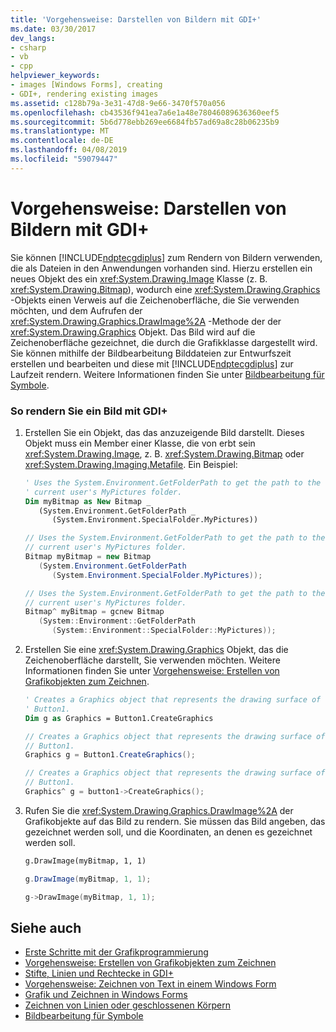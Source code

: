 ```yaml
---
title: 'Vorgehensweise: Darstellen von Bildern mit GDI+'
ms.date: 03/30/2017
dev_langs:
- csharp
- vb
- cpp
helpviewer_keywords:
- images [Windows Forms], creating
- GDI+, rendering existing images
ms.assetid: c128b79a-3e31-47d8-9e66-3470f570a056
ms.openlocfilehash: cb43536f941ea7a6e1a48e78046089636360eef5
ms.sourcegitcommit: 5b6d778ebb269ee6684fb57ad69a8c28b06235b9
ms.translationtype: MT
ms.contentlocale: de-DE
ms.lasthandoff: 04/08/2019
ms.locfileid: "59079447"
---
```

# <a name="how-to-render-images-with-gdi"></a>Vorgehensweise: Darstellen von Bildern mit GDI+
Sie können [!INCLUDE[ndptecgdiplus](../../../../includes/ndptecgdiplus-md.md)] zum Rendern von Bildern verwenden, die als Dateien in den Anwendungen vorhanden sind. Hierzu erstellen ein neues Objekt des ein <xref:System.Drawing.Image> Klasse (z. B. <xref:System.Drawing.Bitmap>), wodurch eine <xref:System.Drawing.Graphics> -Objekts einen Verweis auf die Zeichenoberfläche, die Sie verwenden möchten, und dem Aufrufen der <xref:System.Drawing.Graphics.DrawImage%2A> -Methode der der <xref:System.Drawing.Graphics> Objekt. Das Bild wird auf die Zeichenoberfläche gezeichnet, die durch die Grafikklasse dargestellt wird. Sie können mithilfe der Bildbearbeitung Bilddateien zur Entwurfszeit erstellen und bearbeiten und diese mit [!INCLUDE[ndptecgdiplus](../../../../includes/ndptecgdiplus-md.md)] zur Laufzeit rendern. Weitere Informationen finden Sie unter [Bildbearbeitung für Symbole](/cpp/windows/image-editor-for-icons).  
  
### <a name="to-render-an-image-with-gdi"></a>So rendern Sie ein Bild mit GDI+  
  
1.  Erstellen Sie ein Objekt, das das anzuzeigende Bild darstellt. Dieses Objekt muss ein Member einer Klasse, die von erbt sein <xref:System.Drawing.Image>, z. B. <xref:System.Drawing.Bitmap> oder <xref:System.Drawing.Imaging.Metafile>. Ein Beispiel:  
  
    ```vb  
    ' Uses the System.Environment.GetFolderPath to get the path to the   
    ' current user's MyPictures folder.  
    Dim myBitmap as New Bitmap _  
       (System.Environment.GetFolderPath _  
          (System.Environment.SpecialFolder.MyPictures))  
    ```  
  
    ```csharp  
    // Uses the System.Environment.GetFolderPath to get the path to the   
    // current user's MyPictures folder.  
    Bitmap myBitmap = new Bitmap  
       (System.Environment.GetFolderPath  
          (System.Environment.SpecialFolder.MyPictures));  
    ```  
  
    ```cpp  
    // Uses the System.Environment.GetFolderPath to get the path to the   
    // current user's MyPictures folder.  
    Bitmap^ myBitmap = gcnew Bitmap  
       (System::Environment::GetFolderPath  
          (System::Environment::SpecialFolder::MyPictures));  
    ```  
  
2.  Erstellen Sie eine <xref:System.Drawing.Graphics> Objekt, das die Zeichenoberfläche darstellt, Sie verwenden möchten. Weitere Informationen finden Sie unter [Vorgehensweise: Erstellen von Grafikobjekten zum Zeichnen](how-to-create-graphics-objects-for-drawing.md).  
  
    ```vb  
    ' Creates a Graphics object that represents the drawing surface of   
    ' Button1.  
    Dim g as Graphics = Button1.CreateGraphics  
    ```  
  
    ```csharp  
    // Creates a Graphics object that represents the drawing surface of   
    // Button1.  
    Graphics g = Button1.CreateGraphics();  
    ```  
  
    ```cpp  
    // Creates a Graphics object that represents the drawing surface of   
    // Button1.  
    Graphics^ g = button1->CreateGraphics();  
    ```  
  
3.  Rufen Sie die <xref:System.Drawing.Graphics.DrawImage%2A> der Grafikobjekte auf das Bild zu rendern. Sie müssen das Bild angeben, das gezeichnet werden soll, und die Koordinaten, an denen es gezeichnet werden soll.  
  
    ```vb  
    g.DrawImage(myBitmap, 1, 1)  
    ```  
  
    ```csharp  
    g.DrawImage(myBitmap, 1, 1);  
    ```  
  
    ```cpp  
    g->DrawImage(myBitmap, 1, 1);  
    ```  
  
## <a name="see-also"></a>Siehe auch

- [Erste Schritte mit der Grafikprogrammierung](getting-started-with-graphics-programming.md)
- [Vorgehensweise: Erstellen von Grafikobjekten zum Zeichnen](how-to-create-graphics-objects-for-drawing.md)
- [Stifte, Linien und Rechtecke in GDI+](pens-lines-and-rectangles-in-gdi.md)
- [Vorgehensweise: Zeichnen von Text in einem Windows Form](how-to-draw-text-on-a-windows-form.md)
- [Grafik und Zeichnen in Windows Forms](graphics-and-drawing-in-windows-forms.md)
- [Zeichnen von Linien oder geschlossenen Körpern](/cpp/windows/drawing-lines-or-closed-figures-image-editor-for-icons)
- [Bildbearbeitung für Symbole](/cpp/windows/image-editor-for-icons)
